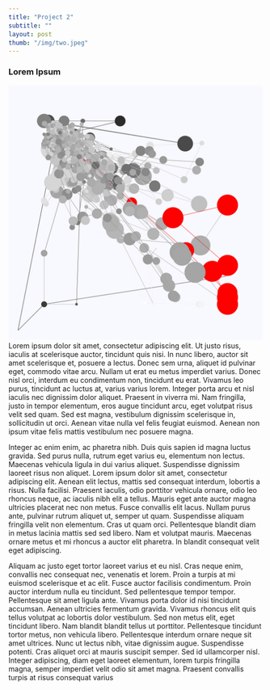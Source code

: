 ```yaml
---
title: "Project 2"
subtitle: ""
layout: post
thumb: "/img/two.jpeg"
---
```



### Lorem Ipsum
![Project one](/img/two.jpeg)
Lorem ipsum dolor sit amet, consectetur adipiscing elit. Ut justo risus, iaculis at scelerisque auctor, tincidunt quis nisi. In nunc libero, auctor sit amet scelerisque et, posuere a lectus. Donec sem urna, aliquet id pulvinar eget, commodo vitae arcu. Nullam ut erat eu metus imperdiet varius. Donec nisl orci, interdum eu condimentum non, tincidunt eu erat. Vivamus leo purus, tincidunt ac luctus at, varius varius lorem. Integer porta arcu et nisl iaculis nec dignissim dolor aliquet. Praesent in viverra mi. Nam fringilla, justo in tempor elementum, eros augue tincidunt arcu, eget volutpat risus velit sed quam. Sed est magna, vestibulum dignissim scelerisque in, sollicitudin ut orci. Aenean vitae nulla vel felis feugiat euismod. Aenean non ipsum vitae felis mattis vestibulum nec posuere magna.

Integer ac enim enim, ac pharetra nibh. Duis quis sapien id magna luctus gravida. Sed purus nulla, rutrum eget varius eu, elementum non lectus. Maecenas vehicula ligula in dui varius aliquet. Suspendisse dignissim laoreet risus non aliquet. Lorem ipsum dolor sit amet, consectetur adipiscing elit. Aenean elit lectus, mattis sed consequat interdum, lobortis a risus. Nulla facilisi. Praesent iaculis, odio porttitor vehicula ornare, odio leo rhoncus neque, ac iaculis nibh elit a tellus. Mauris eget ante auctor magna ultricies placerat nec non metus. Fusce convallis elit lacus. Nullam purus ante, pulvinar rutrum aliquet ut, semper ut quam. Suspendisse aliquam fringilla velit non elementum. Cras ut quam orci. Pellentesque blandit diam in metus lacinia mattis sed sed libero. Nam et volutpat mauris. Maecenas ornare metus et mi rhoncus a auctor elit pharetra. In blandit consequat velit eget adipiscing.

Aliquam ac justo eget tortor laoreet varius et eu nisl. Cras neque enim, convallis nec consequat nec, venenatis et lorem. Proin a turpis at mi euismod scelerisque et ac elit. Fusce auctor facilisis condimentum. Proin auctor interdum nulla eu tincidunt. Sed pellentesque tempor tempor. Pellentesque sit amet ligula ante. Vivamus porta dolor id nisi tincidunt accumsan. Aenean ultricies fermentum gravida. Vivamus rhoncus elit quis tellus volutpat ac lobortis dolor vestibulum. Sed non metus elit, eget tincidunt libero. Nam blandit blandit tellus ut porttitor. Pellentesque tincidunt tortor metus, non vehicula libero. Pellentesque interdum ornare neque sit amet ultrices. Nunc ut lectus nibh, vitae dignissim augue. Suspendisse potenti. Cras aliquet orci at mauris suscipit semper. Sed id ullamcorper nisl. Integer adipiscing, diam eget laoreet elementum, lorem turpis fringilla magna, semper imperdiet velit odio sit amet magna. Praesent convallis turpis at risus consequat varius
